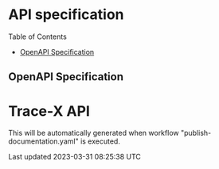 API specification
=================

Table of Contents

-   [OpenAPI Specification](#openapi-specification)

OpenAPI Specification
---------------------

Trace-X API
===========

This will be automatically generated when workflow "publish-documentation.yaml" is executed.

Last updated 2023-03-31 08:25:38 UTC
